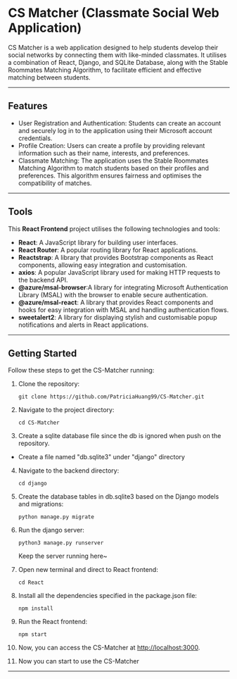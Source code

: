 # CS Matcher (Classmate Social Web Application)

CS Matcher is a web application designed to help students develop their social networks by connecting them with like-minded classmates. It utilises a combination of React, Django, and SQLite Database, along with the Stable Roommates Matching Algorithm, to facilitate efficient and effective matching between students.

---

## Features

- User Registration and Authentication: Students can create an account and securely log in to the application using their Microsoft account credentials.
- Profile Creation: Users can create a profile by providing relevant information such as their name, interests, and preferences.
- Classmate Matching: The application uses the Stable Roommates Matching Algorithm to match students based on their profiles and preferences. This algorithm ensures fairness and optimises the compatibility of matches.

---

## Tools

This **React Frontend** project utilises the following technologies and tools:

- **React**: A JavaScript library for building user interfaces.
- **React Router**: A popular routing library for React applications.
- **Reactstrap**: A library that provides Bootstrap components as React components, allowing easy integration and customisation.
- **axios**: A popular JavaScript library used for making HTTP requests to the backend API.
- **@azure/msal-browser**:A library for integrating Microsoft Authentication Library (MSAL) with the browser to enable secure authentication.
- **@azure/msal-react**:
  A library that provides React components and hooks for easy integration with MSAL and handling authentication flows.
- **sweetalert2**: A library for displaying stylish and customisable popup notifications and alerts in React applications.

---

## Getting Started

Follow these steps to get the CS-Matcher running:

1. Clone the repository:

   ```shell
   git clone https://github.com/PatriciaHuang99/CS-Matcher.git

   ```

2. Navigate to the project directory:

   ```shell
   cd CS-Matcher

   ```

3. Create a sqlite database file since the db is ignored when push on the repository.

- Create a file named "db.sqlite3" under "django" directory

4. Navigate to the backend directory:

   ```shell
   cd django

   ```

5. Create the database tables in db.sqlite3 based on the Django models and migrations:

   ```shell
   python manage.py migrate

   ```

6. Run the django server:

   ```shell
   python3 manage.py runserver

   ```

   Keep the server running here~

7. Open new terminal and direct to React frontend:

   ```shell
   cd React

   ```

8. Install all the dependencies specified in the package.json file:

   ```shell
   npm install

   ```

9. Run the React frontend:

   ```shell
   npm start

   ```

10. Now, you can access the CS-Matcher at [http://localhost:3000](http://localhost:3000).

11. Now you can start to use the CS-Matcher

---

